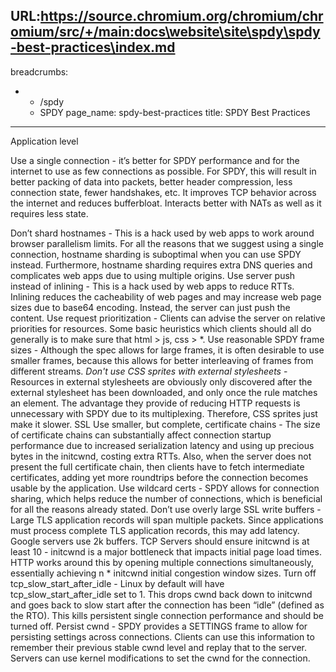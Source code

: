 URL:https://source.chromium.org/chromium/chromium/src/+/main:docs\website\site\spdy\spdy-best-practices\index.md
---
breadcrumbs:
- - /spdy
  - SPDY
page_name: spdy-best-practices
title: SPDY Best Practices
---

Application level

Use a single connection - it’s better for SPDY performance and for the internet
to use as few connections as possible. For SPDY, this will result in better
packing of data into packets, better header compression, less connection state,
fewer handshakes, etc. It improves TCP behavior across the internet and reduces
bufferbloat. Interacts better with NATs as well as it requires less state.

Don’t shard hostnames - This is a hack used by web apps to work around browser
parallelism limits. For all the reasons that we suggest using a single
connection, hostname sharding is suboptimal when you can use SPDY instead.
Furthermore, hostname sharding requires extra DNS queries and complicates web
apps due to using multiple origins.
Use server push instead of inlining - This is a hack used by web apps to reduce
RTTs. Inlining reduces the cacheability of web pages and may increase web page
sizes due to base64 encoding. Instead, the server can just push the content.
Use request prioritization - Clients can advise the server on relative
priorities for resources. Some basic heuristics which clients should all do
generally is to make sure that html &gt; js, css &gt; \*.
Use reasonable SPDY frame sizes - Although the spec allows for large frames, it
is often desirable to use smaller frames, because this allows for better
interleaving of frames from different streams.
*Don't use CSS sprites with external stylesheets* - Resources in external
stylesheets are obviously only discovered after the external stylesheet has been
downloaded, and only once the rule matches an element. The advantage they
provide of reducing HTTP requests is unnecessary with SPDY due to its
multiplexing. Therefore, CSS sprites just make it slower.
SSL
Use smaller, but complete, certificate chains - The size of certificate chains
can substantially affect connection startup performance due to increased
serialization latency and using up precious bytes in the initcwnd, costing extra
RTTs. Also, when the server does not present the full certificate chain, then
clients have to fetch intermediate certificates, adding yet more roundtrips
before the connection becomes usable by the application.
Use wildcard certs - SPDY allows for connection sharing, which helps reduce the
number of connections, which is beneficial for all the reasons already stated.
Don’t use overly large SSL write buffers - Large TLS application records will
span multiple packets. Since applications must process complete TLS application
records, this may add latency. Google servers use 2k buffers.
TCP
Servers should ensure initcwnd is at least 10 - initcwnd is a major bottleneck
that impacts initial page load times. HTTP works around this by opening multiple
connections simultaneously, essentially achieving n \* initcwnd initial
congestion window sizes.
Turn off tcp_slow_start_after_idle - Linux by default will have
tcp_slow_start_after_idle set to 1. This drops cwnd back down to initcwnd and
goes back to slow start after the connection has been “idle” (defined as the
RTO). This kills persistent single connection performance and should be turned
off.
Persist cwnd - SPDY provides a SETTINGS frame to allow for persisting settings
across connections. Clients can use this information to remember their previous
stable cwnd level and replay that to the server. Servers can use kernel
modifications to set the cwnd for the connection.
